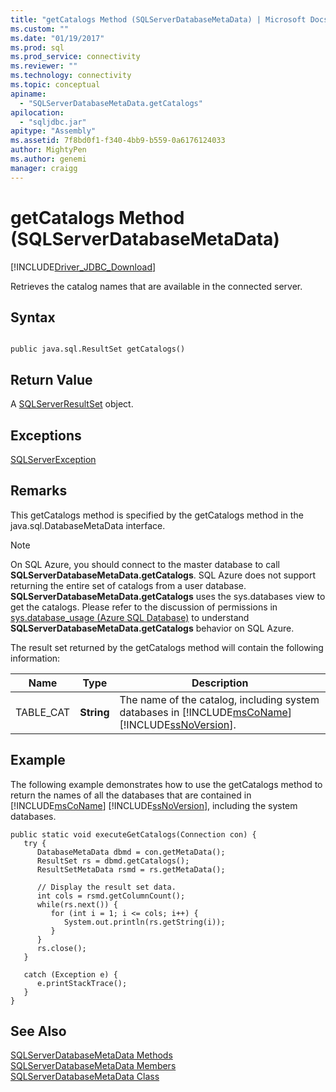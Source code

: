 ```yaml
---
title: "getCatalogs Method (SQLServerDatabaseMetaData) | Microsoft Docs"
ms.custom: ""
ms.date: "01/19/2017"
ms.prod: sql
ms.prod_service: connectivity
ms.reviewer: ""
ms.technology: connectivity
ms.topic: conceptual
apiname: 
  - "SQLServerDatabaseMetaData.getCatalogs"
apilocation: 
  - "sqljdbc.jar"
apitype: "Assembly"
ms.assetid: 7f8bd0f1-f340-4bb9-b559-0a6176124033
author: MightyPen
ms.author: genemi
manager: craigg
---
```

# getCatalogs Method (SQLServerDatabaseMetaData)
[!INCLUDE[Driver_JDBC_Download](../../../includes/driver_jdbc_download.md)]

  Retrieves the catalog names that are available in the connected server.  
  
## Syntax  
  
```  
  
public java.sql.ResultSet getCatalogs()  
```  
  
## Return Value  
 A [SQLServerResultSet](../../../connect/jdbc/reference/sqlserverresultset-class.md) object.  
  
## Exceptions  
 [SQLServerException](../../../connect/jdbc/reference/sqlserverexception-class.md)  
  
## Remarks  
 This getCatalogs method is specified by the getCatalogs method in the java.sql.DatabaseMetaData interface.  
  
> [!NOTE]  
>  On SQL Azure, you should connect to the master database to call **SQLServerDatabaseMetaData.getCatalogs**. SQL Azure does not support returning the entire set of catalogs from a user database. **SQLServerDatabaseMetaData.getCatalogs** uses the sys.databases view to get the catalogs. Please refer to the discussion of permissions in [sys.database_usage (Azure SQL Database)](../../../relational-databases/system-catalog-views/sys-database-usage-azure-sql-database.md) to understand **SQLServerDatabaseMetaData.getCatalogs** behavior on SQL Azure.  
  
 The result set returned by the getCatalogs method will contain the following information:  
  
|Name|Type|Description|  
|----------|----------|-----------------|  
|TABLE_CAT|**String**|The name of the catalog, including system databases in [!INCLUDE[msCoName](../../../includes/msconame_md.md)] [!INCLUDE[ssNoVersion](../../../includes/ssnoversion-md.md)].|  
  
## Example  
 The following example demonstrates how to use the getCatalogs method to return the names of all the databases that are contained in [!INCLUDE[msCoName](../../../includes/msconame_md.md)] [!INCLUDE[ssNoVersion](../../../includes/ssnoversion-md.md)], including the system databases.  
  
```  
public static void executeGetCatalogs(Connection con) {  
   try {  
      DatabaseMetaData dbmd = con.getMetaData();  
      ResultSet rs = dbmd.getCatalogs();  
      ResultSetMetaData rsmd = rs.getMetaData();  
  
      // Display the result set data.  
      int cols = rsmd.getColumnCount();  
      while(rs.next()) {  
         for (int i = 1; i <= cols; i++) {  
            System.out.println(rs.getString(i));  
         }  
      }  
      rs.close();  
   }   
  
   catch (Exception e) {  
      e.printStackTrace();  
   }  
}  
```  
  
## See Also  
 [SQLServerDatabaseMetaData Methods](../../../connect/jdbc/reference/sqlserverdatabasemetadata-methods.md)   
 [SQLServerDatabaseMetaData Members](../../../connect/jdbc/reference/sqlserverdatabasemetadata-members.md)   
 [SQLServerDatabaseMetaData Class](../../../connect/jdbc/reference/sqlserverdatabasemetadata-class.md)  
  
  
